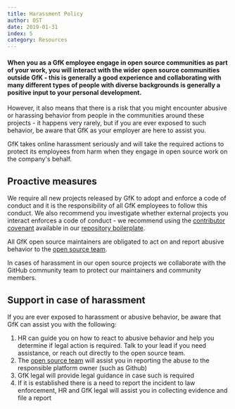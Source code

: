 ```yaml
---
title: Harassment Policy
author: OST
date: 2019-01-31
index: 5
category: Resources
---
```


#### When you as a GfK employee engage in open source communities as part of your work, you will interact with the wider open source communities outside GfK - this is generally a good experience and collaborating with many different types of people with diverse backgrounds is generally a positive input to your personal development.

However, it also means that there is a risk that you might encounter abusive or harassing behavior from people in the communities around these projects - it happens very rarely, but if you are ever exposed to such behavior, be aware that GfK as your employer are here to assist you.

GfK takes online harassment seriously and will take the required actions to protect its employees from harm when they engage in open source work on the company's behalf.

## Proactive measures
We require all new projects released by GfK to adopt and enforce a code of conduct and it is the responsibility of all GfK employees to follow this conduct. We also recommend you investigate whether external projects you interact enforces a code of conduct - we recommend using the [contributor covenant](https://www.contributor-covenant.org/) available in our [repository boilerplate](https://github.com/GfKSE/new-project/).

All GfK open source maintainers are obligated to act on and report abusive behavior to the [open source team](oss@gfk.com).

In cases of harassment in our open source projects we collaborate with the GitHub community team to protect our maintainers and community members.

## Support in case of harassment
If you are ever exposed to harassment or abusive behavior, be aware that GfK can assist you with the following:

1. HR can guide you on how to react to abusive behavior and help you determine if legal action is required. Talk to your lead if you need assistance, or reach out directly to the open source team.
2. The [open source team](oss@gfk.com) will assist you in reporting the abuse to the responsible platform owner (such as Github)
3. GfK legal will provide legal guidance in case such is required
4. If it is established there is a need to report the incident to law enforcement, HR and GfK legal will assist you in collecting evidence and file a report
